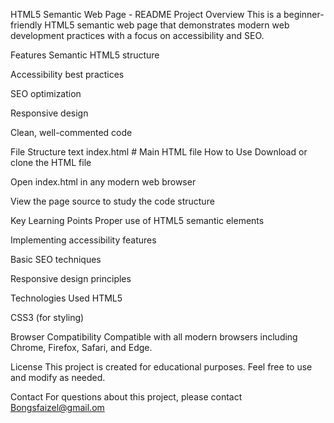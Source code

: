 HTML5 Semantic Web Page - README
Project Overview
This is a beginner-friendly HTML5 semantic web page that demonstrates modern web development practices with a focus on accessibility and SEO.

Features
Semantic HTML5 structure

Accessibility best practices

SEO optimization

Responsive design

Clean, well-commented code

File Structure
text
index.html      # Main HTML file
How to Use
Download or clone the HTML file

Open index.html in any modern web browser

View the page source to study the code structure

Key Learning Points
Proper use of HTML5 semantic elements

Implementing accessibility features

Basic SEO techniques

Responsive design principles

Technologies Used
HTML5

CSS3 (for styling)

Browser Compatibility
Compatible with all modern browsers including Chrome, Firefox, Safari, and Edge.

License
This project is created for educational purposes. Feel free to use and modify as needed.

Contact
For questions about this project, please contact Bongsfaizel@gmail.om

